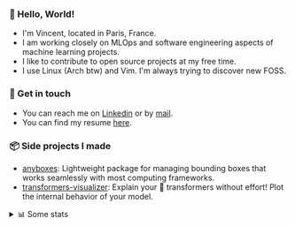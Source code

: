 ### 👋 Hello, World!

- I'm Vincent, located in Paris, France.
- I am working closely on MLOps and software engineering aspects of machine learning projects.
- I like to contribute to open source projects at my free time.
- I use Linux (Arch btw) and Vim. I'm always trying to discover new FOSS.

### 🔗 Get in touch

- You can reach me on [Linkedin](https://www.linkedin.com/in/vincent-duchauffour-3a9641155/) or by [mail](mailto:vincent.duchauffour@proton.me).
- You can find my resume [here](https://raw.githubusercontent.com/VDuchauffour/resume/main/resume.pdf).

### 📦 Side projects I made

- [anyboxes](https://github.com/VDuchauffour/anyboxes): Lightweight package for managing bounding boxes that works seamlessly with most computing frameworks.
- [transformers-visualizer](https://github.com/VDuchauffour/transformers-visualizer): Explain your 🤗 transformers without effort! Plot the internal behavior of your model. 

<details><summary>📊 Some stats</summary>  
  
<p align="center">
  <img alt="VDuchauffour's github stats" src="https://github-readme-stats.vercel.app/api?username=VDuchauffour&include_all_commits=true&show_icons=true&theme=react"/>
  <br />
  <img alt="VDuchauffour's streak stats" src="https://streak-stats.demolab.com?user=VDuchauffour&theme=react"/>
  <br />
  <img alt="VDuchauffour's language stats" src="https://github-readme-stats.vercel.app/api/top-langs/?username=VDuchauffour&count_private=true&include_all_commits=true&show_icons=true&layout=compact&theme=react"/>
  <!--   <br />
  <img alt="VDuchauffour's Wakatime stats" src="https://github-readme-stats.vercel.app/api/wakatime?username=VDuchauffour&theme=react"/> -->
</p>

#### 🧭 Wakatime stats
<!--START_SECTION:waka-->
![Code Time](http://img.shields.io/badge/Code%20Time-2%2C193%20hrs%2011%20mins-blue)

![Lines of code](https://img.shields.io/badge/From%20Hello%20World%20I%27ve%20Written-3.8%20million%20lines%20of%20code-blue)

**🐱 My GitHub Data** 

> 📦 982.7 kB Used in GitHub's Storage 
 > 
> 🏆 770 Contributions in the Year 2024
 > 
> 🚫 Not Opted to Hire
 > 
> 📜 9 Public Repositories 
 > 
> 🔑 2 Private Repositories 
 > 
**I'm an Early 🐤** 

```text
🌞 Morning                483 commits         ██░░░░░░░░░░░░░░░░░░░░░░░   07.72 % 
🌆 Daytime                3690 commits        ███████████████░░░░░░░░░░   58.95 % 
🌃 Evening                1711 commits        ███████░░░░░░░░░░░░░░░░░░   27.33 % 
🌙 Night                  376 commits         ██░░░░░░░░░░░░░░░░░░░░░░░   06.01 % 
```
📅 **I'm Most Productive on Monday** 

```text
Monday                   1440 commits        ██████░░░░░░░░░░░░░░░░░░░   23.00 % 
Tuesday                  1314 commits        █████░░░░░░░░░░░░░░░░░░░░   20.99 % 
Wednesday                972 commits         ████░░░░░░░░░░░░░░░░░░░░░   15.53 % 
Thursday                 1182 commits        █████░░░░░░░░░░░░░░░░░░░░   18.88 % 
Friday                   999 commits         ████░░░░░░░░░░░░░░░░░░░░░   15.96 % 
Saturday                 84 commits          ░░░░░░░░░░░░░░░░░░░░░░░░░   01.34 % 
Sunday                   269 commits         █░░░░░░░░░░░░░░░░░░░░░░░░   04.30 % 
```


📊 **This Week I Spent My Time On** 

```text
💬 Programming Languages: 
Python                   5 hrs 20 mins       ████████████████████░░░░░   78.97 % 
YAML                     50 mins             ███░░░░░░░░░░░░░░░░░░░░░░   12.52 % 
SQL                      13 mins             █░░░░░░░░░░░░░░░░░░░░░░░░   03.29 % 
C++                      11 mins             █░░░░░░░░░░░░░░░░░░░░░░░░   02.78 % 
Bash                     7 mins              ░░░░░░░░░░░░░░░░░░░░░░░░░   01.88 % 
```


 Last Updated on 19/09/2024 00:49:24 UTC
<!--END_SECTION:waka-->
</details>

